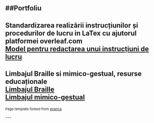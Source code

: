 ##Portfoliu
---
Standardizarea realizării instrucțiunilor și procedurilor de lucru in LaTex cu ajutorul platformei overleaf.com<br>
[Model pentru redactarea unui instrucțiuni de lucru](/p_1_latex_model.md) <br>
---
Limbajul Braille si mimico-gestual, resurse educaționale<br>
[Limbajul Braille](https://github.com/mihaiionitaunderlineme/mihai.ionita/blob/master/nonverbal_1.md) <br>
[Limbajul mimico-gestual](https://github.com/mihaiionitaunderlineme/mihai.ionita/blob/master/nonverbal_2.md)
---
<p style="font-size:11px">Page template forked from <a href="https://github.com/evanca/quick-portfolio">evanca</a></p>
<!-- Remove above link if you don't want to attibute -->
---
